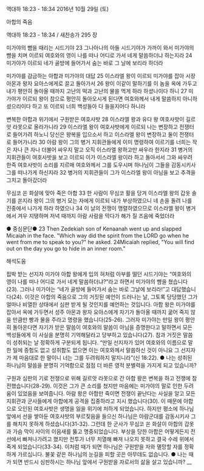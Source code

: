 역대하 18:23 - 18:34 
2016년 10월 29일 (토)

아합의 죽음



역대하 18:23 - 18:34 / 새찬송가 295 장


미가야의 뺨을 때리는 시드기야
23 그나아나의 아들 시드기야가 가까이 와서 미가야의 뺨을 치며 이르되 여호와의 영이 나를 떠나 어디로 가서 네게 말씀하더냐 하는지라 24 미가야가 이르되 네가 골방에 들어가서 숨는 바로 그 날에 보리라 하더라

미가야를 감금하는 아합과 미가야의 대답
25 이스라엘 왕이 이르되 미가야를 잡아 시장 아몬과 왕자 요아스에게로 끌고 돌아가서 26 왕이 이같이 말하기를 이 놈을 옥에 가두고 내가 평안히 돌아올 때까지 고난의 떡과 고난의 물을 먹게 하라 하셨나이다 하니 27 미가야가 이르되 왕이 참으로 평안히 돌아오시게 된다면 여호와께서 내게 말씀하지 아니하셨으리이다 하고 또 이르되 너희 백성들아 다 들을지어다 하니라

변복한 아합과 위기에서 구원받은 여호사밧
28 이스라엘 왕과 유다 왕 여호사밧이 길르앗 라못으로 올라가니라 29 이스라엘 왕이 여호사밧에게 이르되 나는 변장하고 전쟁터로 들어가려 하노니 당신은 왕복을 입으소서 하고 이스라엘 왕이 변장하고 둘이 전쟁터로 들어가니라 30 아람 왕이 그의 병거 지휘관들에게 이미 명령하여 이르기를 너희는 작은 자나 큰 자나 더불어 싸우지 말고 오직 이스라엘 왕하고만 싸우라 한지라 31 병거의 지휘관들이 여호사밧을 보고 이르되 이가 이스라엘 왕이라 하고 돌아서서 그와 싸우려 한즉 여호사밧이 소리를 지르매 여호와께서 그를 도우시며 하나님이 그들을 감동시키사 그를 떠나가게 하신지라 32 병거의 지휘관들이 그가 이스라엘 왕이 아님을 보고 추격을 그치고 돌아갔더라

무심코 쏜 화살에 맞아 죽은 아합
33 한 사람이 무심코 활을 당겨 이스라엘 왕의 갑옷 솔기를 쏜지라 왕이 그의 병거 모는 자에게 이르되 내가 부상하였으니 네 손을 돌려 나를 진중에서 나가게 하라 하였으나 34 이 날의 전쟁이 맹렬하였으므로 이스라엘 왕이 병거에서 겨우 지탱하며 저녁 때까지 아람 사람을 막다가 해가 질 즈음에 죽었더라

● 중심문단● 23 Then Zedekiah son of Kenaanah went up and slapped Micaiah in the face. "Which way did the spirit from the LORD go when he went from me to speak to you?" he asked. 24Micaiah replied, "You will find out on the day you go to hide in an inner room."

해석도움





핍박 받는 선지자 미가야
아합 왕에게 입의 혀처럼 아부를 떨던 시드기야는 “여호와의 영이 나를 떠나 어디로 가서 네게 말씀하더냐?”라고 하면서 미가야의 뺨을 쳤습니다(23). 그러나 미가야는 “네가 골방에 들어가서 숨는 바로 그날에 보리라!”고 대답했습니다(24). 이것은 아합의 죽음으로 그의 거짓된 예언이 드러나는 날, 그토록 당당했던 그가 얼마나 비열한 상태에서 심판 받게 될 것인지를 예언하는 것입니다. 아합 왕은 미가야를 잡아서 옥에 가두면서 성주 아몬과 왕자 요아스에게 자기가 돌아올 때까지 굶어 죽지 않을 만큼만 빵과 물을 주라고 명령을 했습니다(25-26). 그러자 미가야는 만일 왕이 평안히 돌아온다면 자기가 받은 말씀이 여호와의 말씀이 아님을 증명한다고 말하면서 모든 백성들에게 이 사실을 분명히 기억해달라고 당부하고 있습니다(27). 참과 거짓은 말씀이 성취되는 날 정확하게 구분되게 됩니다. “만일 선지자가 있어 여호와의 이름으로 말한 일에 증험도 없고 성취함도 없으면 이는 여호와께서 말씀하신 것이 아니요 그 선지자가 제 마음대로 한 말이니 너는 그를 두려워하지 말지니라”(신 18:22).
● 나는 성취된 하나님의 말씀을 분명히 기억함으로 점점 더 바른 영적 분별력을 가지게 되고 있습니까?

구원과 심판의 기로
전쟁으로 위해 길르앗 라못으로 간 아합 왕은 변복을 하고 전쟁에 참전했습니다(28-29). 이것은 그가 큰 소리를 쳤지만 마음에는 미가야의 말로 인한 두려움이 있었음을 보여줍니다. 아람 왕은 아합만 죽이면 전쟁이 끝난다는 사실을 알고 모든 지휘관과 군사들에게 아합에게 공격을 집중하라고 지시 했습니다(30). 이 때문에 아합으로 오인된 여호사밧은 생명을 잃을 위기에 처하게 되었습니다. 하지만 평소에 하나님 앞에서 선을 쌓아둔 여호사밧의 부르짖음을 들으신 하나님은 아람군대를 감동시키사 그를 해치지 못하게 하셨습니다(31-32). 그런데 한 군사가 무심코 쏜 화살이 아합의 갑옷과 가슴 막이 사이의 이음새를 뚫고 명중되었습니다. 부상을 당한 아합은 어떻게든지 전선에서 빠져나가려고 했지만 전투가 너무 치열해 빠져 나오지 못하고 결국 수레 위에서 죽게 되었습니다(33-34). 이처럼 때가 되면 하나님은 구원받을 자와 멸망할 자를 정확하게 가르십니다. 불꽃 같은 하나님의 눈길을 피할 곳은 아무데도 없습니다.
● 나는 때가 되면 반드시 심판하시는 하나님 앞에서 구원받을 자로서의 삶을 살고 있습니까? __